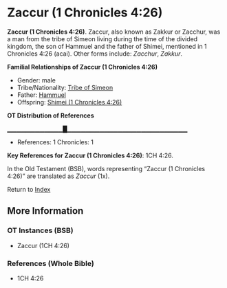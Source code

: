 # Zaccur (1 Chronicles 4:26)
**Zaccur (1 Chronicles 4:26)**. 
Zaccur, also known as Zakkur or Zacchur, was a man from the tribe of Simeon living during the time of the divided kingdom, the son of Hammuel and the father of Shimei, mentioned in 1 Chronicles 4:26 (acai). 
Other forms include: 
*Zacchur*, *Zakkur*. 




**Familial Relationships of Zaccur (1 Chronicles 4:26)**


* Gender: male
* Tribe/Nationality: [Tribe of Simeon](../../../groups/md/acai/Simeon.md)
* Father: [Hammuel](Hammuel.md)
* Offspring: [Shimei (1 Chronicles 4:26)](Shimei.8.md)


**OT Distribution of References**

▁▁▁▁▁▁▁▁▁▁▁▁█▁▁▁▁▁▁▁▁▁▁▁▁▁▁▁▁▁▁▁▁▁▁▁▁▁▁
* References: 1 Chronicles: 1



**Key References for Zaccur (1 Chronicles 4:26)**: 
1CH 4:26. 


In the Old Testament (BSB), words representing “Zaccur (1 Chronicles 4:26)” are translated as 
*Zaccur* (1x). 




Return to [Index](00-Index.md)

## More Information

### OT Instances (BSB)

* Zaccur (1CH 4:26)



### References (Whole Bible)

* 1CH 4:26



